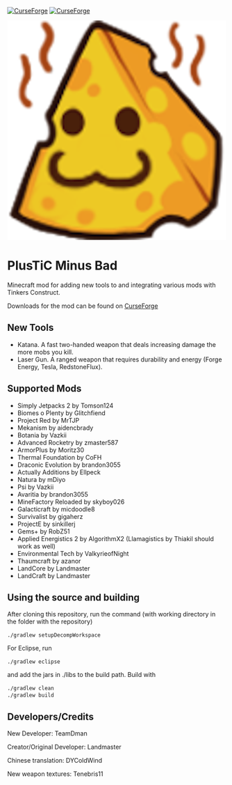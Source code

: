 [![CurseForge](http://cf.way2muchnoise.eu/376903.svg)](https://www.curseforge.com/minecraft/mc-mods/plusticminusbad)
[![CurseForge](http://cf.way2muchnoise.eu/versions/376903.svg)](https://www.curseforge.com/minecraft/mc-mods/plusticminusbad)

![PlusTiC Minus Bad Logo](https://raw.githubusercontent.com/TeamDman/PlusTiC/1.12/src/main/resources/assets/plustic/logo.png "PlusTiC Minus Bad Logo")

# PlusTiC Minus Bad
Minecraft mod for adding new tools to and integrating various mods with Tinkers Construct.

Downloads for the mod can be found on [CurseForge](https://www.curseforge.com/minecraft/mc-mods/plusticminusbad "CurseForge - PlusTic Minus Bad")

## New Tools
- Katana. A fast two-handed weapon that deals increasing damage the more mobs you kill.
- Laser Gun. A ranged weapon that requires durability and energy (Forge Energy, Tesla, RedstoneFlux).

## Supported Mods
- Simply Jetpacks 2 by Tomson124
- Biomes o Plenty by Glitchfiend
- Project Red by MrTJP
- Mekanism by aidencbrady
- Botania by Vazkii
- Advanced Rocketry by zmaster587
- ArmorPlus by Moritz30
- Thermal Foundation by CoFH
- Draconic Evolution by brandon3055
- Actually Additions by Ellpeck
- Natura by mDiyo
- Psi by Vazkii
- Avaritia by brandon3055
- MineFactory Reloaded by skyboy026
- Galacticraft by micdoodle8
- Survivalist by gigaherz
- ProjectE by sinkillerj
- Gems+ by RobZ51
- Applied Energistics 2 by AlgorithmX2 (Llamagistics by Thiakil should work as well)
- Environmental Tech by ValkyrieofNight
- Thaumcraft by azanor
- LandCore by Landmaster
- LandCraft by Landmaster

## Using the source and building
After cloning this repository, run the command (with working directory in the folder with the repository)
```
./gradlew setupDecompWorkspace
```
For Eclipse, run
```
./gradlew eclipse
```
and add the jars in ./libs to the build path.
Build with
```
./gradlew clean
./gradlew build
```

## Developers/Credits

New Developer: TeamDman

Creator/Original Developer: Landmaster

Chinese translation: DYColdWind

New weapon textures: Tenebris11
